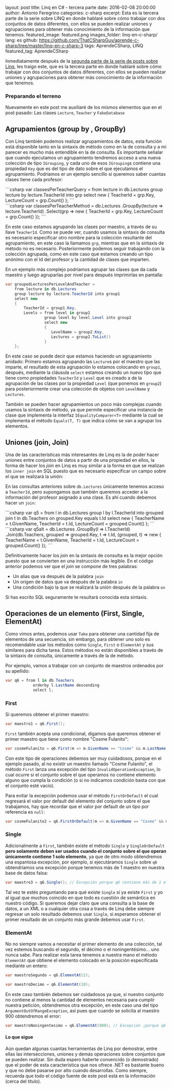 layout: post
title: Linq en C# - tercera parte
date: 2016-02-08 20:00:00
author: Antonio Feregrino
categories: c-sharp
excerpt: Esta es la tercera parte de la serie sobre LINQ en donde hablaré sobre cómo trabajar con dos conjuntos de datos diferentes, con ellos se pueden realizar uniones y agrupaciones para obtener más conocimiento de la información que tenemos.
featured_image: featured.png
images_folder: linq-en-c-sharp/
lang: es
github: https://github.com/ThatCSharpGuy/aprende-c-sharp/tree/master/linq-en-c-sharp-3
tags: AprendeCSharp, LINQ
featured_tag: AprendeCSharp

Inmediatamente después de la [segunda parte de la serie de posts sobre Linq](/post/linq-en-c-sharp-2), les traigo este, que es la tercera parte en donde hablaré sobre cómo trabajar con dos conjuntos de datos diferentes, con ellos se pueden realizar uniones y agrupaciones para obtener más conocimiento de la información que tenemos.
  
### Preparando el terreno  
Nuevamente en este post me auxiliaré de los mismos elementos que en el post pasado: Las clases `Lecture`, `Teacher` y `FakeDatabase`   
   
  
## Agrupamientos (group by , GroupBy)  
Con Linq también podemos realizar agrupamientos de datos, esta función está disponible tanto en la sintaxis de método como en la de consulta y a mi parecer es mucho más entendible en la de consulta. Es importante señalar que cuando ejecutamos un agrupamiento tendremos acceso a una nueva colección de tipo `IGrouping`, y cada uno de esos `IGrouping`s contiene una propiedad `Key` que es del tipo de dato sobre el que ejecutamos el agrupamiento. Podríamos er un ejemplo sencillo si queremos saber cuantas clases tiene cada profesor:  

<div class="pure-g">
<div class="pure-u-1 pure-u-md-1-2">
```csharp  
var classesPerTeacherQuery =
    from lecture in db.Lectures
    group lecture by lecture.TeacherId into grp
    select new
    {
        TeacherId = grp.Key,
        LectureCount = grp.Count()
    };
```  
</div>
<div class="pure-u-1 pure-u-md-1-2">
```csharp  
var classesPerTeacherMethod = db.Lectures
    .GroupBy(lecture => lecture.TeacherId)
    .Select(grp =>
        new
        {
            TeacherId = grp.Key,
            LectureCount = grp.Count()
        });
```  
</div>  
</div>  

En este caso estamos agrupando las clases por maestro, a través de su llave `TeacherId`. Como se puede ver, cuando usamos la sintaxis de consulta es necesario especificar otro nombre para la colección resultante del agrupamiento, en este caso la llamamos `grp`, mientras que en la sintaxis de método no es necesario. Posteriormente podemos seguir trabajando con la colección agrupada, como en este caso que estamos creando un tipo anónimo con el Id del profesor y la cantidad de clases que imparten.  
  
En un ejemplo más complejo podríamos agrupar las clases que da cada maestro y luego agruparlas por nivel para después imprimirlas en pantalla:

```csharp  
var groupedLecturesPerLevelAndTeacher =
    from lecture in db.Lectures
    group lecture by lecture.TeacherId into group1
    select new
    {
        TeacherId = group1.Key,
        Levels = from level in group1
                 group level by level.Level into group2
                 select new
                 {
                    LevelName = group2.Key,
                    Lectures = group2.ToList()
                 }
    };
```  

En este caso se puede decir que estamos haciendo un agrupamiento anidado: Primero estamos agrupando las `Lecture`s por el maestro que las imparte, el resultado de esta agrupación lo estamos colocando en `group1`, después, mediante la cláusula `select` estamos creando un nuevo tipo que tiene como propiedades `TeacherId` y `Level` que es creado a de la agrupación de las clases por la propiedad `Level` (que ponemos en `group2`) para posteriormente crear una colección de objetos con `LevelName` y `Lectures`.

También se pueden hacer agrupamientos un poco más complejas cuando usamos la sintaxis de método, ya que permite especificar una instancia de clase que implementa la interfaz `IEqualityComparer<T>` mediante la cual se implementa el método `Equals(T, T)` que indica cómo se van a agrupar los elementos.  
  
## Uniones (join, Join)  
Una de las características más interesantes de Linq es la de poder hacer uniones entre conjuntos de datos a partir de una propiedad en ellos, la forma de hacer los *join* en Linq es muy similar a la forma en que se realizan los `inner join` en SQL puesto que es necesario especificar un campo sobre el que se realizará la unión:

En las consultas anteriores sobre `db.Lectures` únicamente tenemos acceso a `TeacherId`, pero supongamos que también queremos acceder a la información del profesor asignado a una clase. Es ahí cuando debemos hacer un `join`:   

<div class="pure-g">
<div class="pure-u-1 pure-u-md-1-2">
```csharp  
var q5 =
    from l in db.Lectures
    group l by l.TeacherId into grouped
    join t in db.Teachers on grouped.Key equals t.Id
    select new
    {
        TeacherName = t.GivenName,
        TeacherId = t.Id,
        LectureCount = grouped.Count()
    };
```  
</div>
<div class="pure-u-1 pure-u-md-1-2">
```csharp  
var q5alt = db.Lectures
    .GroupBy(l => l.TeacherId)
    .Join(db.Teachers, grouped => grouped.Key, t => t.Id,
    (grouped, t) => new
    {
        TeacherName = t.GivenName,
        TeacherId = t.Id,
        LectureCount = grouped.Count()
    });
```  
</div>  
</div>  

Definitivamente hacer los *join* en la sintaxis de consulta es la mejor opción puesto que se convierten en una instrucción más legible. En el código anterior podemos ver que el *join* se compone de tres palabras:  
 
 - Un alias que va después de la palabra `join`  
 - Un origen de datos que va después de la palabra `in`  
 - Una condición bajo la que se realizará la unión después de la palabra `on`  
  
Si has escrito SQL seguramente te resultará conocida esta sintaxis.  
  
## Operaciones de un elemento (First, Single, ElementAt)  
Como vimos antes, podemos usar `Take` para obtener una cantidad fija de elementos de una secuencia, sin embargo, para obtener uno solo es recomendable usar los métodos como `Single`, `First` o `ElementAt` y sus similares para dicha tarea. Estos métodos no están disponibles a través de la sintaxis de consulta, únicamente a través de la de método.  
  
Por ejemplo, vamos a trabajar con un conjunto de maestros ordenados por su apellido:

```csharp  
var q6 = from l in db.Teachers
            orderby l.LastName descending
            select l;
```  

### First

Si queremos obtener el primer maestro:

```csharp  
var maestro1 = q6.First();
```  

`First` también acepta una condicional, digamos que queremos obtener el primer maestro que tiene como nombre "Cosme Fulanito":

```csharp  
var cosmeFulanito = q6.First(m => m.GivenName == "Cosme" && m.LastName == "Fulanito");
```  

Con este tipo de operaciones debemos ser muy cuidadosos, porque en el ejemplo pasado, al no existir un maestro llamado "Cosme Fulanito", el método `First` lanza una excepción del tipo `InvalidOperationException`, lo cual ocurre si el conjunto sobre el que operamos no contiene elemento alguno que cumpla la condición (o si no indicamos condición basta con que el conjunto esté vacío).  
  
Para evitar la excepción podemos usar el método `FirstOrDefault` el cual regresará el valor por default del elemento del conjunto sobre el que trabajamos, hay que recordar que el valor por default de un tipo por referencia es `null`:

```csharp  
var cosmeFulanito2 = q6.FirstOrDefault(m => m.GivenName == "Cosme" && m.LastName == "Fulanito");
```  

### Single

Adicionalmente a `First`, también existe el método `Single` y `SingleOrDefault` **pero solamente deben ser usados cuando el conjunto sobre el que operan únicamente contiene 1 solo elemento**, ya que de otro modo obtendremos una espantosa excepción, por ejemplo, si ejecutáramos `Single` sobre `q6` obtendríamos una excepción porque tenemos más de 1 maestro en nuestra base de datos falsa:

```csharp  
var maestro3 = q6.Single(); // Excepción porque q6 contiene más de 1 elemento
```  
 
Tal vez te estés preguntando para qué existe `Single` si ya existe `First` y yo al igual que muchos coincido en que todo es cuestión de semántica en nuestro código. Si queremos dejar claro que una consulta a la base de datos, a un XML o a cualquier otra cosa a través de Linq debe siempre regresar un solo resultado debemos usar `Single`, si esperamos obtener el primer resultado de un conjunto más grande debemos usar `First`.  
  
### ElementAt  
No no siempre vamos a necesitar el primer elemento de una colección, tal vez estemos buscando el segundo, el décimo o el noningentésimo... uno nunca sabe. Para realizar esta tarea tenemos a nuestra mano el método `ElementAt` que obtiene el elemento colocado en la posición especificada mediante un entero:  

```csharp  
var maestroSegundo = q6.ElementAt(2);

var maestroDecimo = q6.ElementAt(10);
```  

En este caso también debemos ser cuidadosos ya que, si nuestro conjunto no contiene al menos la cantidad de elementos necesaria para cumplir nuestra petición, obtendremos otra excepción, en este caso una del tipo `ArgumentOutOfRangeException`, así pues que cuando se solicita al maestro 900 obtendremos el error:
 
```csharp  
var maestroNoningentesimo = q6.ElementAt(900); // Excepción ¡porque q6 no tiene 900 maestros!
```  
    
#### Lo que sigue  
Aún quedan algunas cuantas herramientas de Linq por demostrar, entre ellas las intersecciones, uniones y demás operaciones sobre conjuntos que se pueden realizar. Sin duda espero haberte convencido (o demostrado) que el poder de esta característica que nos ofrece .NET es bastante bueno y que no debe pasarse por alto cuando desarrollas. Como siempre, recuerda que todo el código fuente de este post está en la información (cerca del título).